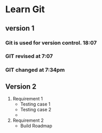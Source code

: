 # Learn Git 
## version 1
### Git is used for version control. 18:07
### GIT revised at 7:07
### GIT changed at 7:34pm

## Version 2
1. Requirement 1
   - Testing case 1
   - Testing case 2
   - 
2. Requirement 2
   - Build Roadmap
